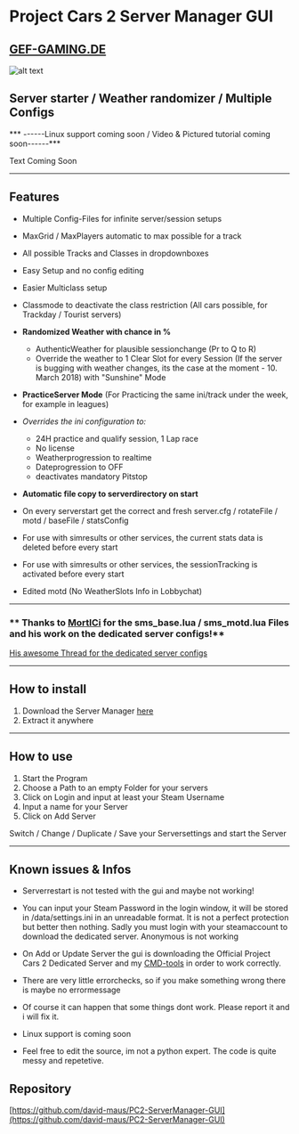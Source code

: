 # **Project Cars 2 Server Manager GUI**
[GEF-GAMING.DE](http://www.gef-gaming.de)
---
![alt text](https://i.imgur.com/ly1uVwv.jpg)
## **Server starter / Weather randomizer / Multiple Configs**

*** ------Linux support coming soon / Video & Pictured tutorial coming soon------***

Text Coming Soon

---

## **Features**

- Multiple Config-Files for infinite server/session setups
- MaxGrid / MaxPlayers automatic to max possible for a track
- All possible Tracks and Classes in dropdownboxes
- Easy Setup and no config editing
- Easier Multiclass setup
- Classmode to deactivate the class restriction (All cars possible, for Trackday / Tourist servers)

- **Randomized Weather with chance in %**
    - AuthenticWeather for plausible sessionchange (Pr to Q to R)
    - Override the weather to 1 Clear Slot for every Session (If the server is bugging with weather changes, its the case at the moment - 10. March 2018) with "Sunshine" Mode


- **PracticeServer Mode** (For Practicing the same ini/track under the week, for example in leagues)
 - *Overrides the ini configuration to:*
    - 24H practice and qualify session, 1 Lap race
    - No license
    - Weatherprogression to realtime
    - Dateprogression to OFF
    - deactivates mandatory Pitstop


- **Automatic file copy to serverdirectory on start**
 - On every serverstart get the correct and fresh server.cfg / rotateFile / motd / baseFile / statsConfig
 - For use with simresults or other services, the current stats data is deleted before every start
 - For use with simresults or other services, the sessionTracking is activated before every start
 - Edited motd (No WeatherSlots Info in Lobbychat)

---
### ** Thanks to [MortICi](http://forum.projectcarsgame.com/member.php?3295-MortICi) for the sms_base.lua / sms_motd.lua Files and his work on the dedicated server configs!**
[His awesome Thread for the dedicated server configs](http://forum.projectcarsgame.com/showthread.php?56669-Dedicated-Server-Configuration-Sample-Weather-MultiClass-REALLY-FIXED!-2-25-18)

---

## **How to install**

1. Download the Server Manager [here](https://github.com/david-maus/PC2-ServerManager-GUI/archive/master.zip)
2. Extract it anywhere

---

## **How to use**

1. Start the Program
2. Choose a Path to an empty Folder for your servers
3. Click on Login and input at least your Steam Username
4. Input a name for your Server
5. Click on Add Server

Switch / Change / Duplicate / Save your Serversettings and start the Server

---


## Known issues & Infos

- Serverrestart is not tested with the gui and maybe not working!
- You can input your Steam Password in the login window, it will be stored in /data/settings.ini in an unreadable format. It is not a perfect protection but better then nothing. Sadly you must login with your steamaccount to download the dedicated server. Anonymous is not working

- On Add or Update Server the gui is downloading the Official Project Cars 2 Dedicated Server and my [CMD-tools](https://github.com/david-maus/PC2-ServerManager-CMDtool) in order to work correctly.
- There are very little errorchecks, so if you make something wrong there is maybe no errormessage
- Of course it can happen that some things dont work. Please report it and i will fix it.
- Linux support is coming soon
- Feel free to edit the source, im not a python expert. The code is quite messy and repetetive.

## Repository

[https://github.com/david-maus/PC2-ServerManager-GUI](https://github.com/david-maus/PC2-ServerManager-GUI)
